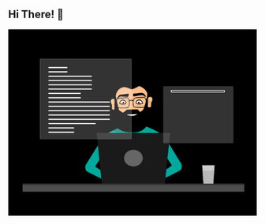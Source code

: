 ## Hi There! 👋

<!-- [data-analyst](static/data-analyst.gif) -->
<p style="align-items: center;">
    <img src="static/data-analyst.gif" alt="data-analyst">
</p>


<!--
**mayur-sh/mayur-sh** is a ✨ _special_ ✨ repository because its `README.md` (this file) appears on your GitHub profile.
Here are some ideas to get you started:
- 🔭 I’m currently working on ...
- 🌱 I’m currently learning ...
- 👯 I’m looking to collaborate on ...
- 🤔 I’m looking for help with ...
- 💬 Ask me about ...
- 📫 How to reach me: ...
- 😄 Pronouns: ...
- ⚡ Fun fact: ...
-->
